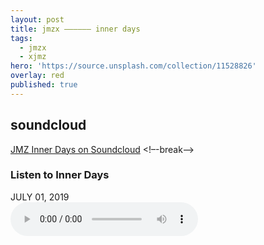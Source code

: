 ```yaml
---
layout: post
title: jmzx —————— inner days
tags:
  - jmzx
  - xjmz
hero: 'https://source.unsplash.com/collection/11528826'
overlay: red
published: true
---
```

## soundcloud
[JMZ Inner Days on Soundcloud](https://www.soundcloud.com/jmzx/all-in-a-dayz)
<!–-break-–>
<article>
	<div class="cont">
		<h3>Listen to Inner Days</h3>
		<time> JULY 01, 2019</time>
	</div>
	<audio class="audio" controls="controls">
		<source type="audio/mpeg" src="https://www.jmzx.uk/uploads/audio/A-102-In-a-day.mp3?_=1">
	</audio>
</article>
